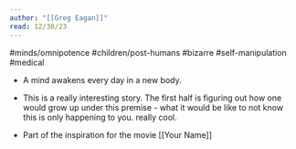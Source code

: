 ```yaml
---
author: "[[Greg Eagan]]"
read: 12/30/23
---
```

#minds/omnipotence #children/post-humans #bizarre #self-manipulation #medical 

- A mind awakens every day in a new body. 
- This is a really interesting story. The first half is figuring out how one would grow up under this premise - what it would be like to not know this is only happening to you. really cool. 

- Part of the inspiration for the movie [[Your Name]]